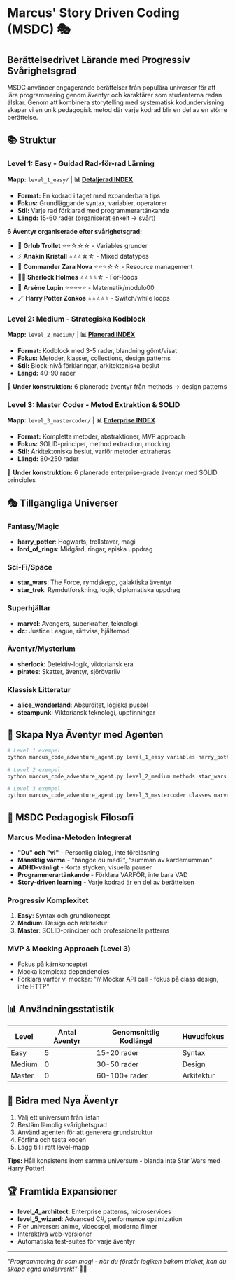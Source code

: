 # Marcus' Story Driven Coding (MSDC) 🎭

## Berättelsedrivet Lärande med Progressiv Svårighetsgrad

MSDC använder engagerande berättelser från populära universer för att lära programmering genom äventyr och karaktärer som studenterna redan älskar. Genom att kombinera storytelling med systematisk kodundervisning skapar vi en unik pedagogisk metod där varje kodrad blir en del av en större berättelse.

## 📚 Struktur

### Level 1: Easy - Guidad Rad-för-rad Lärning

**Mapp:** `level_1_easy/` | **📊 [Detaljerad INDEX](level_1_easy/readme.md)**

- **Format:** En kodrad i taget med expanderbara tips
- **Fokus:** Grundläggande syntax, variabler, operatorer
- **Stil:** Varje rad förklarad med programmerartänkande
- **Längd:** 15-60 rader (organiserat enkelt → svårt)

**6 Äventyr organiserade efter svårighetsgrad:**

- 🧌 **Grlub Trollet** ⭐⭐☆☆☆ - Variables grunder
- ⚡ **Anakin Kristall** ⭐⭐⭐☆☆ - Mixed datatypes
- 🚀 **Commander Zara Nova** ⭐⭐⭐☆☆ - Resource management
- 🕵️‍♂️ **Sherlock Holmes** ⭐⭐⭐⭐☆ - For-loops
- 🎩 **Arsène Lupin** ⭐⭐⭐⭐⭐ - Matematik/modulo00
- 🪄 **Harry Potter Zonkos** ⭐⭐⭐⭐⭐ - Switch/while loops

### Level 2: Medium - Strategiska Kodblock

**Mapp:** `level_2_medium/` | **📊 [Planerad INDEX](level_2_medium/INDEX.md)**

- **Format:** Kodblock med 3-5 rader, blandning gömt/visat
- **Fokus:** Metoder, klasser, collections, design patterns
- **Stil:** Block-nivå förklaringar, arkitektoniska beslut
- **Längd:** 40-90 rader

**🚧 Under konstruktion:** 6 planerade äventyr från methods → design patterns

### Level 3: Master Coder - Metod Extraktion & SOLID

**Mapp:** `level_3_mastercoder/` | **📊 [Enterprise INDEX](level_3_mastercoder/INDEX.md)**

- **Format:** Kompletta metoder, abstraktioner, MVP approach
- **Fokus:** SOLID-principer, method extraction, mocking
- **Stil:** Arkitektoniska beslut, varför metoder extraheras
- **Längd:** 80-250 rader

**🚧 Under konstruktion:** 6 planerade enterprise-grade äventyr med SOLID principles

## 🎭 Tillgängliga Universer

### Fantasy/Magic

- **harry_potter**: Hogwarts, trollstavar, magi
- **lord_of_rings**: Midgård, ringar, episka uppdrag

### Sci-Fi/Space

- **star_wars**: The Force, rymdskepp, galaktiska äventyr
- **star_trek**: Rymdutforskning, logik, diplomatiska uppdrag

### Superhjältar

- **marvel**: Avengers, superkrafter, teknologi
- **dc**: Justice League, rättvisa, hjältemod

### Äventyr/Mysterium

- **sherlock**: Detektiv-logik, viktoriansk era
- **pirates**: Skatter, äventyr, sjörövarliv

### Klassisk Litteratur

- **alice_wonderland**: Absurditet, logiska pussel
- **steampunk**: Viktoriansk teknologi, uppfinningar

## 🚀 Skapa Nya Äventyr med Agenten

```bash
# Level 1 exempel
python marcus_code_adventure_agent.py level_1_easy variables harry_potter "Grundläggande variabler, Datatyper, Operatorer"

# Level 2 exempel
python marcus_code_adventure_agent.py level_2_medium methods star_wars "Metoder, Parameters, Return values, Method overloading"

# Level 3 exempel
python marcus_code_adventure_agent.py level_3_mastercoder classes marvel "SOLID principles, Method extraction, MVP design, Dependency injection"
```

## 🎯 MSDC Pedagogisk Filosofi

### Marcus Medina-Metoden Integrerat

- **"Du" och "vi"** - Personlig dialog, inte föreläsning
- **Mänsklig värme** - "hängde du med?", "summan av kardemumman"
- **ADHD-vänligt** - Korta stycken, visuella pauser
- **Programmerartänkande** - Förklara VARFÖR, inte bara VAD
- **Story-driven learning** - Varje kodrad är en del av berättelsen

### Progressiv Komplexitet

1. **Easy**: Syntax och grundkoncept
2. **Medium**: Design och arkitektur
3. **Master**: SOLID-principer och professionella patterns

### MVP & Mocking Approach (Level 3)

- Fokus på kärnkonceptet
- Mocka komplexa dependencies
- Förklara varför vi mockar: "// Mockar API call - fokus på class design, inte HTTP"

## 📊 Användningsstatistik

| Level  | Antal Äventyr | Genomsnittlig Kodlängd | Huvudfokus |
| ------ | ------------- | ---------------------- | ---------- |
| Easy   | 5             | 15-20 rader            | Syntax     |
| Medium | 0             | 30-50 rader            | Design     |
| Master | 0             | 60-100+ rader          | Arkitektur |

## 🎪 Bidra med Nya Äventyr

1. Välj ett universum från listan
2. Bestäm lämplig svårighetsgrad
3. Använd agenten för att generera grundstruktur
4. Förfina och testa koden
5. Lägg till i rätt level-mapp

**Tips:** Håll konsistens inom samma universum - blanda inte Star Wars med Harry Potter!

## 🏆 Framtida Expansioner

- **level_4_architect**: Enterprise patterns, microservices
- **level_5_wizard**: Advanced C#, performance optimization
- Fler universer: anime, videospel, moderna filmer
- Interaktiva web-versioner
- Automatiska test-suites för varje äventyr

---

_"Programmering är som magi - när du förstår logiken bakom tricket, kan du skapa egna underverk!"_ 🎩✨

